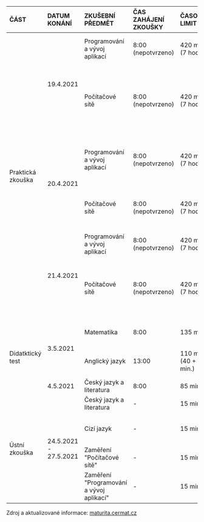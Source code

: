 <table>
  <thead>
  <tr>
    <th align="left">ČÁST</th>
    <th align="left">DATUM KONÁNÍ</th>
    <th align="left">ZKUŠEBNÍ PŘEDMĚT</th>
    <th align="left">ČAS ZAHÁJENÍ ZKOUŠKY</th>
    <th align="left">ČASOVÝ LIMIT</th>
    <th align="left">MÍSTO KONÁNÍ</th>
    <th align="left">STUDENTI</th>
  </tr>
  </thead>
  <tbody>
    <tr>
      <td align="left" rowspan="6">Praktická zkouška</td>
      <td align="left" rowspan="2">19.4.2021</td>
      <td align="left">Programování a vývoj aplikací</td>
      <td align="left">8:00 (nepotvrzeno)</td>
      <td align="left">420 min. (7 hod.)</td>
      <td align="left">Učebna 59</td>
      <td align="left">Batelka Tomáš, Jania Kryštof</td>
    </tr>
    <tr>
      <td align="left">Počítačové sítě</td>
      <td align="left">8:00 (nepotvrzeno)</td>
      <td align="left">420 min. (7 hod.)</td>
      <td align="left">Učebna 61</td>
      <td align="left">Antuš Vojtěch, Jablonovský Adam Bohumil, Matouš Šimon, Moravcová Lucie Anna</td>
    </tr>
    <tr>
      <td align="left" rowspan="2">20.4.2021</td>
      <td align="left">Programování a vývoj aplikací</td>
      <td align="left">8:00 (nepotvrzeno)</td>
      <td align="left">420 min. (7 hod.)</td>
      <td align="left">Učebna 59</td>
      <td align="left">Čejchan Kryštof, Poličanský Matěj, Švába Martin</td>
    </tr>
    <tr>
      <td align="left">Počítačové sítě</td>
      <td align="left">8:00 (nepotvrzeno)</td>
      <td align="left">420 min. (7 hod.)</td>
      <td align="left">Učebna 61</td>
      <td align="left">Buchta Petr, Kučera Tomáš, Lehký Vojtěch, Pilař Filip</td>
    </tr>
    <tr>
      <td align="left" rowspan="2">21.4.2021</td>
      <td align="left">Programování a vývoj aplikací</td>
      <td align="left">8:00 (nepotvrzeno)</td>
      <td align="left">420 min. (7 hod.)</td>
      <td align="left">Učebna 59</td>
      <td align="left">Ivančo Vladislav, Šimek Filip</td>
    </tr>
    <tr>
      <td align="left">Počítačové sítě</td>
      <td align="left">8:00 (nepotvrzeno)</td>
      <td align="left">420 min. (7 hod.)</td>
      <td align="left">Učebna 61</td>
      <td align="left">Hlubuček Patrik, Kulhánek Bohdan, Mateička Jan, Zvoníček Martin</td>
    </tr>
    <tr>
      <td align="left" rowspan="3">Didatktický test</td>
      <td align="left" rowspan="2">3.5.2021</td>
      <td align="left">Matematika</td>
      <td align="left">8:00</td>
      <td align="left">135 min.</td>
      <td align="left">-</td>
      <td align="left">Studenti maturující z matematiky</td>
    </tr>
    <tr>
      <td align="left">Anglický jazyk</td>
      <td align="left">13:00</td>
      <td align="left">110 min. (40 + 70 min.)</td>
      <td align="left">-</td>
      <td align="left">Studenti maturující z anglického jazyka</td>
    <tr>
      <td align="left">4.5.2021</td>
      <td align="left">Český jazyk a literatura</td>
      <td align="left">8:00</td>
      <td align="left">85 min.</td>
      <td align="left">-</td>
      <td align="left">Celá třída</td>
    </tr>
    <tr>
      <td align="left" rowspan="4">Ústní zkouška</td>
      <td align="left" rowspan="4">24.5.2021 - 27.5.2021</td>
      <td align="left">Český jazyk a literatura</td>
      <td align="left">-</td>
      <td align="left">15 min.</td>
      <td align="left">-</td>
      <td align="left">Celá třída</td>
    </tr>
    <tr>
      <td align="left">Cizí jazyk</td>
      <td align="left">-</td>
      <td align="left">15 min.</td>
      <td align="left">-</td>
      <td align="left">Studenti maturující z anglického jazyka</td>
    </tr>
    <tr>
      <td align="left">Zaměření "Počítačové sítě"</td>
      <td align="left">-</td>
      <td align="left">15 min.</td>
      <td align="left">-</td>
      <td align="left">Studenti zaměření</td>
    </tr>
    <tr>
      <td align="left">Zaměření "Programování a vývoj aplikací"</td>
      <td align="left">-</td>
      <td align="left">15 min.</td>
      <td align="left">-</td>
      <td align="left">Studenti zaměření</td>
    </tr>
  </tbody>
</table>

Zdroj a aktualizované informace: [maturita.cermat.cz](https://maturita.cermat.cz/menu/maturitni-zkouska/maturitni-kalendar)

